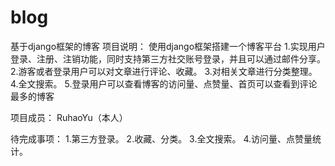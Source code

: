 # blog
基于django框架的博客
项目说明：
使用django框架搭建一个博客平台
1.实现用户登录、注册、注销功能，同时支持第三方社交账号登录，并且可以通过邮件分享。
2.游客或者登录用户可以对文章进行评论、收藏。
3.对相关文章进行分类整理。
4.全文搜索。
5.登录用户可以查看博客的访问量、点赞量、首页可以查看到评论最多的博客

项目成员：
RuhaoYu（本人）

待完成事项：
1.第三方登录。
2.收藏、分类。
3.全文搜索。
4.访问量、点赞量统计。
